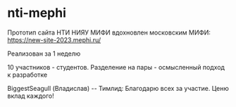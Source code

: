 # nti-mephi

Прототип сайта НТИ НИЯУ МИФИ вдохновлен московским МИФИ:
https://new-site-2023.mephi.ru/

Реализован за 1 неделю

10 участников - студентов. Разделение на пары - осмысленный подход к разработке

BiggestSeagull (Владислав) -- Тимлид:
Благодарю всех за участие. Ценю вклад каждого!
